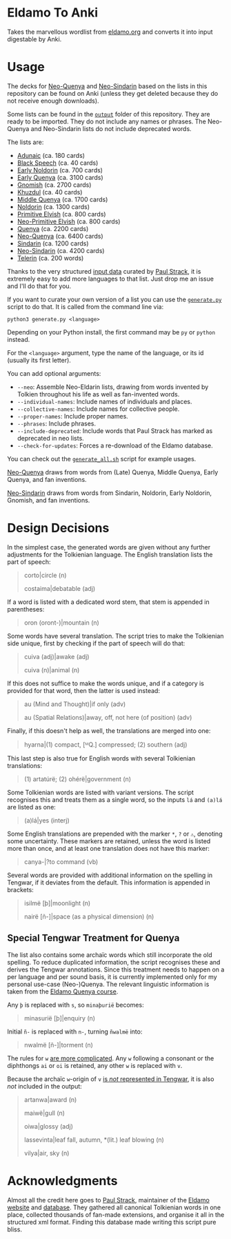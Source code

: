 # Eldamo To Anki

Takes the marvellous wordlist from [eldamo.org][eldamo] and converts it into input digestable by Anki.

# Usage

The decks for [Neo-Quenya][neo-quenya] and [Neo-Sindarin][neo-sindarin] based on the lists in this repository can be found on Anki (unless they get deleted because they do not receive enough downloads).

Some lists can be found in the [`output`][output] folder of this repository. They are ready to be imported. They do not include any names or phrases. The Neo-Quenya and Neo-Sindarin lists do not include deprecated words.

The lists are:
- [Adunaic](https://github.com/TheComamba/EldamoToAnki/blob/main/output/Adunaic.txt) (ca. 180 cards)
- [Black Speech](https://github.com/TheComamba/EldamoToAnki/blob/main/output/Black-Speech.txt) (ca. 40 cards)
- [Early Noldorin](https://github.com/TheComamba/EldamoToAnki/blob/main/output/Early-Noldorin.txt) (ca. 700 cards)
- [Early Quenya](https://github.com/TheComamba/EldamoToAnki/blob/main/output/Early-Quenya.txt) (ca. 3100 cards)
- [Gnomish](https://github.com/TheComamba/EldamoToAnki/blob/main/output/Gnomish.txt) (ca. 2700 cards)
- [Khuzdul](https://github.com/TheComamba/EldamoToAnki/blob/main/output/Khuzdul.txt) (ca. 40 cards)
- [Middle Quenya](https://github.com/TheComamba/EldamoToAnki/blob/main/output/Middle-Quenya.txt) (ca. 1700 cards)
- [Noldorin](https://github.com/TheComamba/EldamoToAnki/blob/main/output/Noldorin.txt) (ca. 1300 cards)
- [Primitive Elvish](https://github.com/TheComamba/EldamoToAnki/blob/main/output/Primitive.txt) (ca. 800 cards)
- [Neo-Primitive Elvish](https://github.com/TheComamba/EldamoToAnki/blob/main/output/Neo-Primitive.txt) (ca. 800 cards)
- [Quenya](https://github.com/TheComamba/EldamoToAnki/blob/main/output/Quenya.txt) (ca. 2200 cards)
- [Neo-Quenya](https://github.com/TheComamba/EldamoToAnki/blob/main/output/Neo-Quenya.txt) (ca. 6400 cards)
- [Sindarin](https://github.com/TheComamba/EldamoToAnki/blob/main/output/Sindarin.txt) (ca. 1200 cards)
- [Neo-Sindarin](https://github.com/TheComamba/EldamoToAnki/blob/main/output/Neo-Sindarin.txt) (ca. 4200 cards)
- [Telerin](https://github.com/TheComamba/EldamoToAnki/blob/main/output/Telerin.txt) (ca. 200 words)

Thanks to the very structured [input data][eldamo-data] curated by [Paul Strack][pfstrack], it is extremely easy to add more languages to that list. Just drop me an issue and I'll do that for you.

If you want to curate your own version of a list you can use the [`generate.py`][generate.py] script to do that. It is called from the command line via:
```
python3 generate.py <language>
```
Depending on your Python install, the first command may be `py` or `python` instead.

For the `<language>` argument, type the name of the language, or its id (usually its first letter).

You can add optional arguments:
- `--neo`: Assemble Neo-Eldarin lists, drawing from words invented by Tolkien throughout his life as well as fan-invented words.
- `--individual-names`: Include names of individuals and places.
- `--collective-names`: Include names for collective people.
- `--proper-names`: Include proper names.
- `--phrases`: Include phrases.
- `--include-deprecated`: Include words that Paul Strack has marked as deprecated in neo lists.
- `--check-for-updates`: Forces a re-download of the Eldamo database.

You can check out the [`generate_all.sh`][generate_all.sh] script for example usages.

[Neo-Quenya](https://eldamo.org/content/language-pages/lang-nq.html) draws from words from (Late) Quenya, Middle Quenya, Early Quenya, and fan inventions.

[Neo-Sindarin](https://eldamo.org/content/word-indexes/words-ns.html?neo) draws from words from Sindarin, Noldorin, Early Noldorin, Gnomish, and fan inventions.

# Design Decisions

In the simplest case, the generated words are given without any further adjustments for the Tolkienian language. The English translation lists the part of speech:

> corto|circle (n)
>
> costaima|debatable (adj)

If a word is listed with a dedicated word stem, that stem is appended in parentheses:

> oron (oront-)|mountain (n)

Some words have several translation. The script tries to make the Tolkienian side unique, first by checking if the part of speech will do that:

> cuiva (adj)|awake (adj)
>
> cuiva (n)|animal (n)

If this does not suffice to make the words unique, and if a category is provided for that word, then the latter is used instead:

> au (Mind and Thought)|if only (adv)
>
> au (Spatial Relations)|away, off, not here (of position) (adv)

Finally, if this doesn't help as well, the translations are merged into one:

> hyarna|(1) compact, [ᴹQ.] compressed; (2) southern (adj)

This last step is also true for English words with several Tolkienian translations:

> (1) artatúrë; (2) ohérë|government (n)

Some Tolkienian words are listed with variant versions. The script recognises this and treats them as a single word, so the inputs `lá` and `(a)lá` are listed as one:

> (a)lá|yes (interj)

Some English translations are prepended with the marker `*`, `?` or `⚠️`, denoting some uncertainty. These markers are retained, unless the word is listed more than once, and at least one translation does not have this marker:

> canya-|?to command (vb)

Several words are provided with additional information on the spelling in Tengwar, if it deviates from the default. This information is appended in brackets:

> isilmë [þ]|moonlight (n)
>
> nairë [ñ-]|space (as a physical dimension) (n)

## Special Tengwar Treatment for Quenya

The list also contains some archaïc words which still incorporate the old spelling. To reduce duplicated information, the script recognises these and derives the Tengwar annotations. Since this treatment needs to happen on a per language and per sound basis, it is currently implemented only for my personal use-case (Neo-)Quenya. The relevant linguistic information is taken from the [Eldamo Quenya course](https://eldamo.org/intro-quenya/eldamo-intro-quenya-03.html#c3-1-2).

Any `þ` is replaced with `s`, so `minaþurië` becomes:

> minasurië [þ]|enquiry (n)

Initial `ñ-` is replaced with `n-`, turning `ñwalmë` into:

> nwalmë [ñ-]|torment (n)

The rules for `w` [are more complicated](https://eldamo.org/content/words/word-3625908403.html). Any `w` following a consonant or the diphthongs `ai` or `oi` is retained, any other `w` is replaced with `v`.

Because the archaïc `w`-origin of `v` [is *not* represented in Tengwar](https://eldamo.org/intro-quenya/eldamo-intro-quenya-03.html#c3-1-2-2), it is also *not* included in the output:

> artanwa|award (n)
>
> maiwë|gull (n)
>
> oiwa|glossy (adj)
>
> lassevinta|leaf fall, autumn, *(lit.) leaf blowing (n)
>
> vilya|air, sky (n)

# Acknowledgments

Almost all the credit here goes to [Paul Strack][pfstrack], maintainer of the [Eldamo website][eldamo] and [database][eldamo-data]. They gathered all canonical Tolkienian words in one place, collected thousands of fan-made extensions, and organise it all in the structured xml format. Finding this database made writing this script pure bliss.

[eldamo]: https://eldamo.org/
[eldamo-data]: https://github.com/pfstrack/eldamo/tree/master/src/data
[pfstrack]: https://github.com/pfstrack
[generate.py]: https://github.com/TheComamba/EldamoToAnki/blob/main/generate.py
[generate_all.sh]: https://github.com/TheComamba/EldamoToAnki/blob/main/generate_all.sh
[output]: https://github.com/TheComamba/EldamoToAnki/tree/main/output
[neo-quenya]: https://ankiweb.net/shared/info/1556726257
[neo-sindarin]: https://ankiweb.net/shared/info/1398531602?cb=1717323372536
